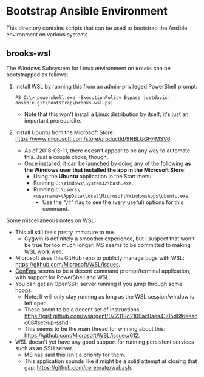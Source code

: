 # Bootstrap Ansible Environment

This directory contains scripts that can be used to bootstrap the Ansible environment on various systems.

## brooks-wsl

The Windows Subsystem for Linux environment on `brooks` can be bootstrapped as follows:

1. Install WSL by running this from an admin-privileged PowerShell prompt:
    
    ```
    PS C:\> powershell.exe -ExecutionPolicy Bypass justdavis-ansible.git\bootstrap\brooks-wsl.ps1
    ```
    
    * Note that this won't install a Linux distribution by itself; it's just an important prerequisite.
2. Install Ubuntu from the Microsoft Store: <https://www.microsoft.com/store/productId/9NBLGGH4MSV6>
    * As of 2018-03-11, there doesn't appear to be any way to automate this. Just a couple clicks, though.
    * Once installed, it can be launched by doing any of the following **as the Windows user that installed the app in the Microsoft Store**:
        * Using the **Ubuntu** application in the Start menu.
        * Running `C:\Windows\System32\bash.exe`.
        * Running `C:\Users\<username>\AppData\Local\Microsoft\WindowsApps\ubuntu.exe`.
            * Use the "`/?`" flag to see the (very useful) options for this command.

Some miscellaneous notes on WSL:

* This all still feels pretty immature to me.
    * Cygwin is definitely a smoother experience, but I suspect that won't be true for too much longer. MS seems to be committed to making WSL work well.
* Microsoft uses this GitHub repo to publicly manage bugs with WSL: <https://github.com/Microsoft/WSL/issues>.
* [ConEmu](https://conemu.github.io/) seems to be a decent command prompt/terminal application, with support for PowerShell and WSL.
* You can get an OpenSSH server running if you jump through some hoops:
    * Note: It will only stay running as long as the WSL session/window is left open.
    * These seem to be a decent set of instructions: <https://gist.github.com/wsargent/072319c2100ac0aea4305d6f6eeacc08#set-up-sshd>.
    * This seems to be the main thread for whining about this: <https://github.com/Microsoft/WSL/issues/612>.
* WSL doesn't yet have any good support for running persistent services such as an SSH server.
    * MS has said this isn't a priority for them.
    * This application sounds like it might be a solid attempt at closing that gap: <https://github.com/cerebrate/wabash>.
